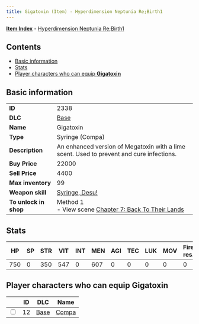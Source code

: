 ```yaml
---
title: Gigatoxin (Item) - Hyperdimension Neptunia Re;Birth1
---
```


[**Item Index**](/neptunia/rb1/item/index.html) - [Hyperdimension Neptunia Re;Birth1](/neptunia/rb1)

## Contents

- [Basic information](#basic-information)
- [Stats](#stats)
- [Player characters who can equip **Gigatoxin**](#player-characters-who-can-equip-gigatoxin)

## Basic information

|   |   |
| -- | -- |
| **ID** | 2338 |
| **DLC** | [Base](/neptunia/rb1/dlc/1-base.html) |
| **Name** | Gigatoxin |
| **Type** | Syringe (Compa) |
| **Description** | An enhanced version of Megatoxin with a lime scent. Used to prevent and cure infections. |
| **Buy Price** | 22000 |
| **Sell Price** | 4400 |
| **Max inventory** | 99 |
| **Weapon skill** | [Syringe, Desu!](/neptunia/rb1/skill/1-2002-syringe-desu.html) |
| **To unlock in shop** | Method 1<br />- View scene [Chapter 7: Back To Their Lands](/neptunia/rb1/scene/1-704-chapter-7-back-to-their-lands.html) |


## Stats

| HP | SP | STR | VIT | INT | MEN | AGI | TEC | LUK | MOV | Fire res. | Ice res. | Wind res. | Lightning res. |
| -- | -- | --- | --- | --- | --- | --- | --- | --- | --- | --------- | -------- | --------- | -------------- |
| 750 | 0 | 350 | 547 | 0 | 607 | 0 | 0 | 0 | 0 | 0 | 0 | 0 | 0 |


## Player characters who can equip **Gigatoxin**

|    | ID | DLC | Name |
| -- | -- | --- | ---- |
| <input type="checkbox" id="rb1-player-1-12" class="trackbox" /> | 12 | [Base](/neptunia/rb1/dlc/1-base.html) | [Compa](/neptunia/rb1/player/1-12-compa.html) |

